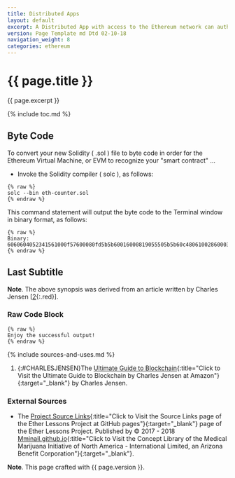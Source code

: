```yaml
---
title: Distributed Apps
layout: default
excerpt: A Distributed App with access to the Ethereum network can authenticate without a Central Server ...
version: Page Template md Dtd 02-10-18
navigation_weight: 8
categories: ethereum
---
```

# {{ page.title }}

{{ page.excerpt }}

{% include toc.md %}

## Byte Code

To convert your new Solidity ( .sol ) file to byte code in order for the Ethereum Virtual Machine, or EVM to recognize your "smart contract" ...

- Invoke the Solidity compiler ( solc ), as follows:

```liquid
{% raw %}
solc --bin eth-counter.sol
{% endraw %}
```

This command statement will output the byte code to the Terminal window in binary format, as follows:

```liquid
{% raw %}
Binary: 
6060604052341561000f57600080fd5b5b60016000819055505b5b60c4806100286000396000f30060606040526000357c0100000000000000000000000000000000000000000000000000000000900463ffffffff1680636d4ce63c146047578063d09de08a14606d575b600080fd5b3415605157600080fd5b6057607f565b6040518082815260200191505060405180910390f35b3415607757600080fd5b607d6089565b005b6000805490505b90565b6001600054016000819055505b5600a165627a7a72305820b0aa1a80957a780af5ea0e43dd90e429a0a14999f31862c6da3a28e54d15fca60029
{% endraw %}
```

## Last Subtitle

**Note**. The above synopsis was derived from an article written by Charles Jensen [[2](#CHARLESJENSEN){:.red}].

### Raw Code Block

```liquid
{% raw %}
Enjoy the successful output!
{% endraw %}
```

{% include sources-and-uses.md %}

1. {:#CHARLESJENSEN}The [Ultimate Guide to Blockchain](https://www.amazon.com){:title="Click to Visit the Ultimate Guide to Blockchain by Charles Jensen at Amazon"}{:target="_blank"} by Charles Jensen.

### External Sources

- The [Project Source Links](https://mminail.github.io/Ether/Source-Ether-Links.htm){:title="Click to Visit the Source Links page of the Ether Lessons Project at GitHub pages"}{:target="_blank"} page of the Ether Lessons Project. Published by © 2017 - 2018 [Mminail.github.io](https://mminail.github.io/){:title="Click to Visit the Concept Library of the Medical Marijuana Initiative of North America - International Limited, an Arizona Benefit Corporation"}{:target="_blank"}.

**Note**. This page crafted with {{ page.version }}.
